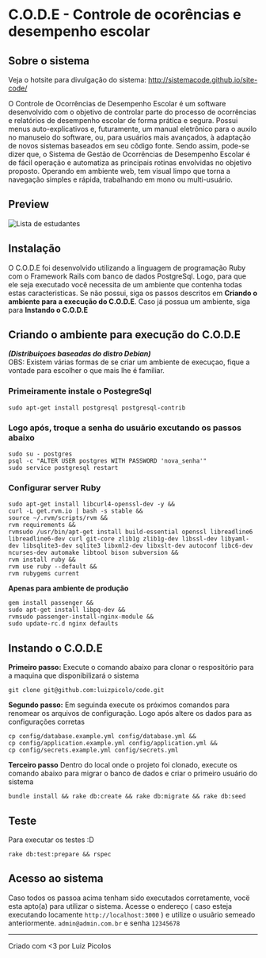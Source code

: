 # C.O.D.E - Controle de ocorências e desempenho escolar

## Sobre o sistema

Veja o hotsite para divulgação do sistema: http://sistemacode.github.io/site-code/

O Controle de Ocorrências de Desempenho Escolar é um software desenvolvido com o objetivo de controlar parte do processo de ocorrências e relatórios de desempenho escolar de forma prática e segura. Possui menus auto-explicativos e, futuramente, um manual eletrônico para o auxilo no manuseio do software, ou, para usuários mais avançados, à adaptação de novos sistemas baseados em seu cõdigo fonte. Sendo assim, pode-se dizer que, o Sistema de Gestão de Ocorrências de Desempenho Escolar é de fácil operação e automatiza as principais rotinas envolvidas no objetivo proposto.
Operando em ambiente web, tem visual limpo que torna a navegação simples e rápida, trabalhando em mono ou multi-usuário.

## Preview

![Lista de estudantes](https://cdn.rawgit.com/sistemacode/code/master/public/screenshots/list_students.png)

## Instalação

O C.O.D.E foi desenvolvido utilizando a linguagem de programação Ruby com o Framework Rails com banco de dados PostgreSql. Logo, para que ele seja executado você necessita de um ambiente que contenha todas estas caracteristicas. Se não possui, siga os passos descritos em **Criando o ambiente para a execução do C.O.D.E**. Caso já possua um ambiente, siga para **Instando o C.O.D.E**

## Criando o ambiente para execução do C.O.D.E
***(Distribuiçoes baseadas do distro Debian)***    
OBS: Existem várias formas de se criar um ambiente de execuçao, fique a vontade para escolher o que mais lhe é familiar.

### Primeiramente instale o PostegreSql

    sudo apt-get install postgresql postgresql-contrib

### Logo após, troque a senha do usuãrio excutando os passos abaixo

    sudo su - postgres    
    psql -c "ALTER USER postgres WITH PASSWORD 'nova_senha'"
    sudo service postgresql restart

### Configurar server Ruby
    sudo apt-get install libcurl4-openssl-dev -y &&
    curl -L get.rvm.io | bash -s stable &&
    source ~/.rvm/scripts/rvm &&
    rvm requirements &&
    rvmsudo /usr/bin/apt-get install build-essential openssl libreadline6 libreadline6-dev curl git-core zlib1g zlib1g-dev libssl-dev libyaml-dev libsqlite3-dev sqlite3 libxml2-dev libxslt-dev autoconf libc6-dev ncurses-dev automake libtool bison subversion &&
    rvm install ruby &&
    rvm use ruby --default &&
    rvm rubygems current

**Apenas para ambiente de produção**    

	gem install passenger &&
    sudo apt-get install libpq-dev &&
    rvmsudo passenger-install-nginx-module &&
    sudo update-rc.d nginx defaults

## Instando o C.O.D.E

**Primeiro passo:** Execute o comando abaixo para clonar o respositório para a maquina que disponibilizará o sistema

    git clone git@github.com:luizpicolo/code.git

**Segundo passo:** Em seguinda execute os próximos comandos para renomear os arquivos de configuração. Logo após altere os dados para as configurações corretas

    cp config/database.example.yml config/database.yml &&
    cp config/application.example.yml config/application.yml &&
    cp config/secrets.example.yml config/secrets.yml

**Terceiro passo** Dentro do local onde o projeto foi clonado, execute os comando abaixo para migrar o banco de dados e criar o primeiro usuário do sistema

    bundle install && rake db:create && rake db:migrate && rake db:seed

## Teste

Para executar os testes :D

    rake db:test:prepare && rspec

## Acesso ao sistema

Caso todos os passoa acima tenham sido executados corretamente, vocë esta apto(a) para utilizar o sistema.
Acesse o endereço ( caso esteja executando locamente `http://localhost:3000` ) e utilize o usuãrio semeado anteriormente.
`admin@admin.com.br` e senha `12345678`
______
Criado com <3 por Luiz Picolos  
